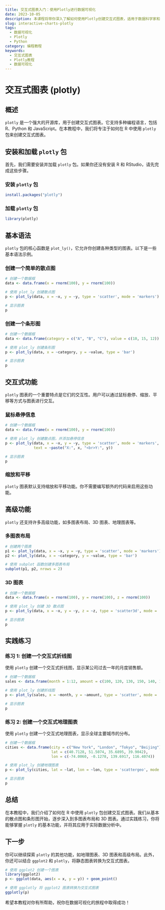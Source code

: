```yaml
---
title: 交互式图表入门：使用Plotly进行数据可视化
date: 2023-10-05
description: 本课程将带你深入了解如何使用Plotly创建交互式图表，适用于数据科学家和开发者。学习如何通过Python和JavaScript实现动态数据可视化。
slug: interactive-charts-plotly
tags:
  - 数据可视化
  - Plotly
  - Python
category: 编程教程
keywords:
  - 交互式图表
  - Plotly教程
  - 数据可视化
---
```


# 交互式图表 (plotly)

## 概述

`plotly` 是一个强大的开源库，用于创建交互式图表。它支持多种编程语言，包括 R、Python 和 JavaScript。在本教程中，我们将专注于如何在 R 中使用 `plotly` 包来创建交互式图表。

## 安装和加载 `plotly` 包

首先，我们需要安装并加载 `plotly` 包。如果你还没有安装 R 和 RStudio，请先完成这些步骤。

### 安装 `plotly` 包

```R
install.packages("plotly")
```

### 加载 `plotly` 包

```R
library(plotly)
```

## 基本语法

`plotly` 包的核心函数是 `plot_ly()`，它允许你创建各种类型的图表。以下是一些基本语法示例。

### 创建一个简单的散点图

```R
# 创建一个数据框
data <- data.frame(x = rnorm(100), y = rnorm(100))

# 使用 plot_ly 创建散点图
p <- plot_ly(data, x = ~x, y = ~y, type = 'scatter', mode = 'markers')

# 显示图表
p
```

### 创建一个条形图

```R
# 创建一个数据框
data <- data.frame(category = c("A", "B", "C"), value = c(10, 15, 12))

# 使用 plot_ly 创建条形图
p <- plot_ly(data, x = ~category, y = ~value, type = 'bar')

# 显示图表
p
```

## 交互式功能

`plotly` 图表的一个重要特点是它们的交互性。用户可以通过鼠标悬停、缩放、平移等方式与图表进行交互。

### 鼠标悬停信息

```R
# 创建一个数据框
data <- data.frame(x = rnorm(100), y = rnorm(100))

# 使用 plot_ly 创建散点图，并添加悬停信息
p <- plot_ly(data, x = ~x, y = ~y, type = 'scatter', mode = 'markers',
             text = ~paste("X:", x, "<br>Y:", y))

# 显示图表
p
```

### 缩放和平移

`plotly` 图表默认支持缩放和平移功能。你不需要编写额外的代码来启用这些功能。

## 高级功能

`plotly` 还支持许多高级功能，如多图表布局、3D 图表、地理图表等。

### 多图表布局

```R
# 创建两个图表
p1 <- plot_ly(data, x = ~x, y = ~y, type = 'scatter', mode = 'markers')
p2 <- plot_ly(data, x = ~category, y = ~value, type = 'bar')

# 使用 subplot 函数创建多图表布局
subplot(p1, p2, nrows = 2)
```

### 3D 图表

```R
# 创建一个数据框
data <- data.frame(x = rnorm(100), y = rnorm(100), z = rnorm(100))

# 使用 plot_ly 创建 3D 散点图
p <- plot_ly(data, x = ~x, y = ~y, z = ~z, type = 'scatter3d', mode = 'markers')

# 显示图表
p
```

## 实践练习

### 练习 1: 创建一个交互式折线图

使用 `plotly` 创建一个交互式折线图，显示某公司过去一年的月度销售额。

```R
# 创建一个数据框
sales <- data.frame(month = 1:12, amount = c(100, 120, 130, 150, 140, 160, 180, 200, 190, 210, 220, 230))

# 使用 plot_ly 创建折线图
p <- plot_ly(sales, x = ~month, y = ~amount, type = 'scatter', mode = 'lines+markers')

# 显示图表
p
```

### 练习 2: 创建一个交互式地理图表

使用 `plotly` 创建一个交互式地理图表，显示全球主要城市的分布。

```R
# 创建一个数据框
cities <- data.frame(city = c("New York", "London", "Tokyo", "Beijing"),
                     lat = c(40.7128, 51.5074, 35.6895, 39.9042),
                     lon = c(-74.0060, -0.1278, 139.6917, 116.4074))

# 使用 plot_ly 创建地理图表
p <- plot_ly(cities, lat = ~lat, lon = ~lon, type = 'scattergeo', mode = 'markers')

# 显示图表
p
```

## 总结

在本教程中，我们介绍了如何在 R 中使用 `plotly` 包创建交互式图表。我们从基本的散点图和条形图开始，逐步深入到多图表布局和 3D 图表。通过实践练习，你将能够掌握 `plotly` 的基本功能，并将其应用于实际数据分析中。

## 下一步

你可以继续探索 `plotly` 的其他功能，如地理图表、3D 图表和高级布局。此外，你还可以结合 `ggplot2` 和 `plotly`，将静态图表转换为交互式图表。

```R
# 使用 ggplot2 创建一个图表
library(ggplot2)
p <- ggplot(data, aes(x = x, y = y)) + geom_point()

# 使用 ggplotly 将 ggplot2 图表转换为交互式图表
ggplotly(p)
```

希望本教程对你有所帮助，祝你在数据可视化的旅程中取得成功！